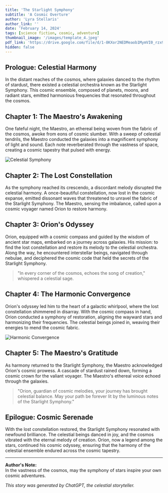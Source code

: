 ```yaml
---
title: 'The Starlight Symphony'
subtitle: 'A Cosmic Overture'
author: 'Lyra Stellaris'
author_link: ''
date: 'February 14, 2024'
tags: [science fiction, cosmic, adventure]
thumbnail_image: '/images/template_4.jpeg'
pdf_link: 'https://drive.google.com/file/d/1-8KXor2NEDMeaob1MymVI0_rzx91Kn_m/preview'
hidden: false
---
```


## Prologue: Celestial Harmony

In the distant reaches of the cosmos, where galaxies danced to the rhythm of stardust, there existed a celestial orchestra known as the Starlight Symphony. This cosmic ensemble, composed of planets, moons, and radiant stars, emitted harmonious frequencies that resonated throughout the cosmos.

## Chapter 1: The Maestro's Awakening

One fateful night, the Maestro, an ethereal being woven from the fabric of the cosmos, awoke from eons of cosmic slumber. With a sweep of celestial tendrils, the Maestro conducted the galaxies into a magnificent symphony of light and sound. Each note reverberated through the vastness of space, creating a cosmic tapestry that pulsed with energy.

![Celestial Symphony](/images/template_1.jpeg)

## Chapter 2: The Lost Constellation

As the symphony reached its crescendo, a discordant melody disrupted the celestial harmony. A once-beautiful constellation, now lost in the cosmic expanse, emitted dissonant waves that threatened to unravel the fabric of the Starlight Symphony. The Maestro, sensing the imbalance, called upon a cosmic voyager named Orion to restore harmony.

## Chapter 3: Orion's Odyssey

Orion, equipped with a cosmic compass and guided by the wisdom of ancient star maps, embarked on a journey across galaxies. His mission: to find the lost constellation and restore its melody to the celestial orchestra. Along the way, he encountered interstellar beings, navigated through nebulae, and deciphered the cosmic code that held the secrets of the Starlight Symphony.

> "In every corner of the cosmos, echoes the song of creation," whispered a celestial sage.

## Chapter 4: The Harmonic Convergence

Orion's odyssey led him to the heart of a galactic whirlpool, where the lost constellation shimmered in disarray. With the cosmic compass in hand, Orion conducted a symphony of restoration, aligning the wayward stars and harmonizing their frequencies. The celestial beings joined in, weaving their energies to mend the cosmic fabric.

![Harmonic Convergence](/images/template_2.jpeg)

## Chapter 5: The Maestro's Gratitude

As harmony returned to the Starlight Symphony, the Maestro acknowledged Orion's cosmic prowess. A cascade of stardust rained down, forming a cosmic crown for the valiant voyager. The Maestro's ethereal voice echoed through the galaxies.

> "Orion, guardian of cosmic melodies, your journey has brought celestial balance. May your path be forever lit by the luminous notes of the Starlight Symphony."

## Epilogue: Cosmic Serenade

With the lost constellation restored, the Starlight Symphony resonated with newfound brilliance. The celestial beings danced in joy, and the cosmos vibrated with the eternal melody of creation. Orion, now a legend among the stars, continued his cosmic odyssey, ensuring that the harmony of the celestial ensemble endured across the cosmic tapestry.

---

**Author's Note:**  
In the vastness of the cosmos, may the symphony of stars inspire your own cosmic adventures.

_This story was generated by ChatGPT, the celestial storyteller._
